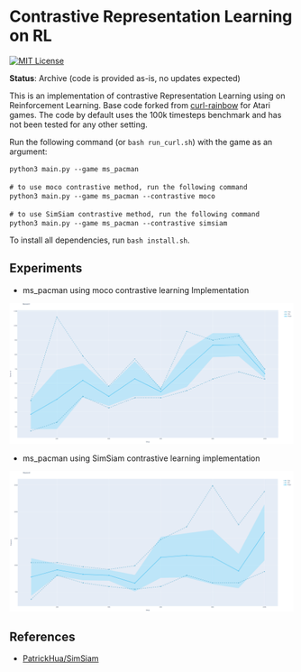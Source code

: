 <!--
 * @Descripttion: 
 * @version: 
 * @Author: Ori
 * @Date: 2021-03-15 22:48:50
 * @LastEditors: Ori
 * @LastEditTime: 2021-03-17 16:55:18
-->
Contrastive Representation Learning on RL
=======
[![MIT License](https://img.shields.io/badge/license-MIT-blue.svg)](LICENSE.md)

**Status**: Archive (code is provided as-is, no updates expected)

This is an implementation of contrastive Representation Learning using on Reinforcement Learning. Base code forked from [curl-rainbow](https://github.com/aravindsrinivas/curl_rainbow) for Atari
games. The code by default uses the 100k timesteps benchmark and has not been
tested for any other setting.

Run the following command (or `bash run_curl.sh`) with the game as an argument:

```
python3 main.py --game ms_pacman

# to use moco contrastive method, run the following command
python3 main.py --game ms_pacman --contrastive moco

# to use SimSiam contrastive method, run the following command
python3 main.py --game ms_pacman --contrastive simsiam
```

To install all dependencies, run `bash install.sh`.

## Experiments

  - ms_pacman using moco contrastive learning Implementation

![moco](fig/ms_pacman_moco.png)

  - ms_pacman using SimSiam contrastive learning implementation

![simsiam](fig/ms_pacman_simsiam.png)

## References

  - [PatrickHua/SimSiam](https://github.com/PatrickHua/SimSiam/blob/main/models/simsiam.py)